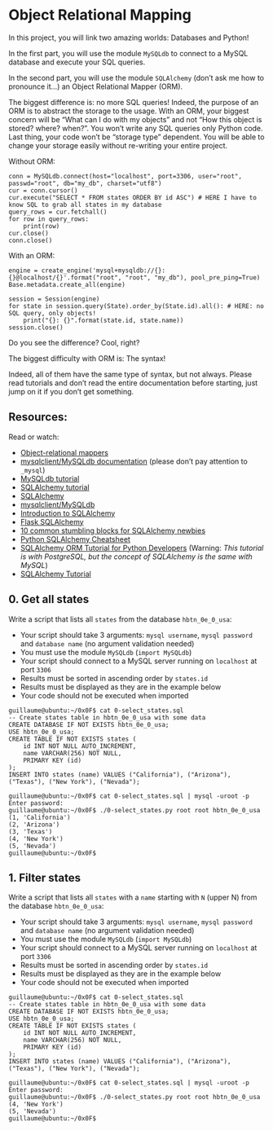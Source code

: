 # Object Relational Mapping
In this project, you will link two amazing worlds: Databases and Python!

In the first part, you will use the module `MySQLdb` to connect to a MySQL database and execute your SQL queries.

In the second part, you will use the module `SQLAlchemy` (don’t ask me how to pronounce it…) an Object Relational Mapper (ORM).

The biggest difference is: no more SQL queries! Indeed, the purpose of an ORM is to abstract the storage to the usage. With an ORM, your biggest concern will be “What can I do with my objects” and not “How this object is stored? where? when?”. You won’t write any SQL queries only Python code. Last thing, your code won’t be “storage type” dependent. You will be able to change your storage easily without re-writing your entire project.

Without ORM:

```
conn = MySQLdb.connect(host="localhost", port=3306, user="root", passwd="root", db="my_db", charset="utf8")
cur = conn.cursor()
cur.execute("SELECT * FROM states ORDER BY id ASC") # HERE I have to know SQL to grab all states in my database
query_rows = cur.fetchall()
for row in query_rows:
    print(row)
cur.close()
conn.close()
```


With an ORM:

```
engine = create_engine('mysql+mysqldb://{}:{}@localhost/{}'.format("root", "root", "my_db"), pool_pre_ping=True)
Base.metadata.create_all(engine)

session = Session(engine)
for state in session.query(State).order_by(State.id).all(): # HERE: no SQL query, only objects!
    print("{}: {}".format(state.id, state.name))
session.close()
```

Do you see the difference? Cool, right?

The biggest difficulty with ORM is: The syntax!

Indeed, all of them have the same type of syntax, but not always. Please read tutorials and don’t read the entire documentation before starting, just jump on it if you don’t get something.

## Resources:
Read or watch:

* [Object-relational mappers](fullstackpython.com/object-relational-mappers-orms.html)
* [mysqlclient/MySQLdb documentation](mysqlclient.readthedocs.io) (please don’t pay attention to `_mysql`)
* [MySQLdb tutorial](mikusa.com/python-mysql-docs/index.html)
* [SQLAlchemy tutorial](https://docs.sqlalchemy.org/en/13/orm/tutorial.html)
* [SQLAlchemy](docs.sqlalchemy.org/en/13/)
* [mysqlclient/MySQLdb](github.com/PyMySQL/mysqlclient)
* [Introduction to SQLAlchemy](https://www.youtube.com/watch?v=woKYyhLCcnU)
* [Flask SQLAlchemy](https://www.youtube.com/playlist?list=PLXmMXHVSvS-BlLA5beNJojJLlpE0PJgCW)
* [10 common stumbling blocks for SQLAlchemy newbies](pythonsheets.com/notes/python-sqlalchemy.html)
* [Python SQLAlchemy Cheatsheet]( auth0.com/blog/sqlalchemy-orm-tutorial-for-python-developers/)
* [SQLAlchemy ORM Tutorial for Python Developers]() (Warning: *This tutorial is with PostgreSQL, but the concept of SQLAlchemy is the same with MySQL*)
* [SQLAlchemy Tutorial](https://overiq.com/sqlalchemy-101/intro-to-sqlalchemy/)

## 0. Get all states

Write a script that lists all `states` from the database `hbtn_0e_0_usa`:

* Your script should take 3 arguments: `mysql username`, `mysql password` and `database name` (no argument validation needed)
* You must use the module `MySQLdb` (`import MySQLdb`)
* Your script should connect to a MySQL server running on `localhost` at port `3306`
* Results must be sorted in ascending order by `states.id`
* Results must be displayed as they are in the example below
* Your code should not be executed when imported

```
guillaume@ubuntu:~/0x0F$ cat 0-select_states.sql
-- Create states table in hbtn_0e_0_usa with some data
CREATE DATABASE IF NOT EXISTS hbtn_0e_0_usa;
USE hbtn_0e_0_usa;
CREATE TABLE IF NOT EXISTS states ( 
    id INT NOT NULL AUTO_INCREMENT, 
    name VARCHAR(256) NOT NULL,
    PRIMARY KEY (id)
);
INSERT INTO states (name) VALUES ("California"), ("Arizona"), ("Texas"), ("New York"), ("Nevada");

guillaume@ubuntu:~/0x0F$ cat 0-select_states.sql | mysql -uroot -p
Enter password: 
guillaume@ubuntu:~/0x0F$ ./0-select_states.py root root hbtn_0e_0_usa
(1, 'California')
(2, 'Arizona')
(3, 'Texas')
(4, 'New York')
(5, 'Nevada')
guillaume@ubuntu:~/0x0F$ 
```

## 1. Filter states

Write a script that lists all `states` with a `name` starting with `N` (upper N) from the database `hbtn_0e_0_usa`:

* Your script should take 3 arguments: `mysql username`, `mysql password` and `database name` (no argument validation needed)
* You must use the module `MySQLdb` (`import MySQLdb`)
* Your script should connect to a MySQL server running on `localhost` at port `3306`
* Results must be sorted in ascending order by `states.id`
* Results must be displayed as they are in the example below
* Your code should not be executed when imported

```
guillaume@ubuntu:~/0x0F$ cat 0-select_states.sql
-- Create states table in hbtn_0e_0_usa with some data
CREATE DATABASE IF NOT EXISTS hbtn_0e_0_usa;
USE hbtn_0e_0_usa;
CREATE TABLE IF NOT EXISTS states ( 
    id INT NOT NULL AUTO_INCREMENT, 
    name VARCHAR(256) NOT NULL,
    PRIMARY KEY (id)
);
INSERT INTO states (name) VALUES ("California"), ("Arizona"), ("Texas"), ("New York"), ("Nevada");

guillaume@ubuntu:~/0x0F$ cat 0-select_states.sql | mysql -uroot -p
Enter password: 
guillaume@ubuntu:~/0x0F$ ./0-select_states.py root root hbtn_0e_0_usa
(4, 'New York')
(5, 'Nevada')
guillaume@ubuntu:~/0x0F$ 
```
